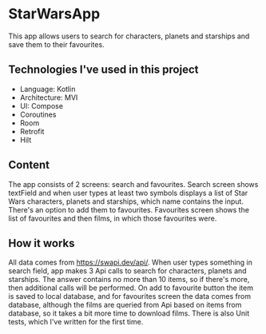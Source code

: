 # StarWarsApp

This app allows users to search for characters, planets and starships and save them to their favourites.

## Technologies I've used in this project
- Language: Kotlin
- Architecture: MVI
- UI: Compose
- Coroutines
- Room
- Retrofit
- Hilt

## Content

The app consists of 2 screens: search and favourites. Search screen shows textField and when user types at least two symbols displays a list of Star Wars characters, planets and starships, which name contains the input. There's an option to add them to favourites. Favourites screen shows the list of favourites and then films, in which those favourites were.

## How it works

All data comes from https://swapi.dev/api/. When user types something in search field, app makes 3 Api calls to search for characters, planets and starships. The answer  contains no more than 10 items, so if there's more, then additional calls will be performed. On add to favourite button the item is saved to local database, and for favourites screen the data comes from database, although the films are queried from Api based on items from database, so it takes a bit more time to download films. There is also Unit tests, which I've written for the first time.
